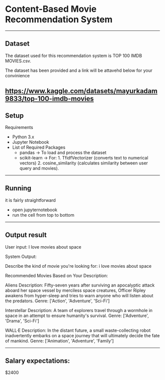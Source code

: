 # Content-Based Movie Recommendation System


---

## Dataset

The dataset used for this recommendation system is TOP 100 IMDB MOVIES.csv.

The dataset has been provided and a link will be attavehd below for your convinience

https://www.kaggle.com/datasets/mayurkadam9833/top-100-imdb-movies
---

## Setup
Requirements

 - Python 3.x
 - Jupyter Notebook 
 - List of Required Packages
    - pandas → To load and process the dataset
    - scikit-learn → For:
                       1. TfidfVectorizer (converts text to numerical vectors)
                       2. cosine_similarity (calculates similarity between user query and movies).
---

## Running
it is fairly straightforward
- open jupyternotebook
- run the cell from top to bottom

---

## Output result
User input: I love movies about space

System Output: 

Describe the kind of movie you're looking for:  i love movies about space

Recommended Movies Based on Your Description:

Aliens
   Description: Fifty-seven years after surviving an apocalyptic attack aboard her space vessel by merciless space creatures, Officer Ripley awakens from hyper-sleep and tries to warn anyone who will listen about the predators.
   Genre: ['Action', 'Adventure', 'Sci-Fi']

Interstellar
   Description: A team of explorers travel through a wormhole in space in an attempt to ensure humanity's survival.
   Genre: ['Adventure', 'Drama', 'Sci-Fi']

WALL·E
   Description: In the distant future, a small waste-collecting robot inadvertently embarks on a space journey that will ultimately decide the fate of mankind.
   Genre: ['Animation', 'Adventure', 'Family']

---
## Salary expectations:
$2400

 
    

